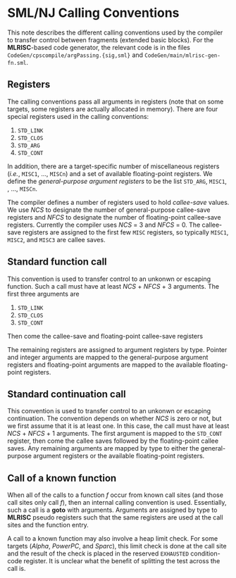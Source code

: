 # SML/NJ Calling Conventions

This note describes the different calling conventions used by the compiler
to transfer control between fragments (extended basic blocks).  For the
**MLRISC**-based code generator, the relevant code is in the files
`CodeGen/cpscompile/argPassing.{sig,sml}` and `CodeGen/main/mlrisc-gen-fn.sml`.

## Registers

The calling conventions pass all arguments in registers (note that on some
targets, some registers are actually allocated in memory).  There are four
special registers used in the calling conventions:

1. `STD_LINK`
2. `STD_CLOS`
3. `STD_ARG`
4. `STD_CONT`

In addition, there are a target-specific number of miscellaneous registers
(*i.e.*, `MISC1`, ..., `MISCn`) and a set of available floating-point
registers.  We define the *general-purpose argument registers* to be
the list `STD_ARG`, `MISC1`, , ..., `MISCn`.

The compiler defines a number of registers used to hold *callee-save*
values.  We use *NCS* to designate the number of general-purpose callee-save
registers and *NFCS* to designate the number of floating-point callee-save
registers.  Currently the compiler uses *NCS* = 3 and *NFCS* = 0.
The callee-save registers are assigned to the first few `MISC` registers,
so typically `MISC1`, `MISC2`, and `MISC3` are callee saves.

## Standard function call

This convention is used to transfer control to an unkonwn or escaping function.
Such a call must have at least *NCS* + *NFCS* + 3 arguments.
The first three arguments are

1. `STD_LINK`
2. `STD_CLOS`
3. `STD_CONT`

Then come the callee-save and floating-point callee-save registers

The remaining registers are assigned to argument registers by type.
Pointer and integer arguments are mapped to the general-purpose
argument registers and floating-point arguments are mapped to the
available floating-point registers.

## Standard continuation call

This convention is used to transfer control to an unkonwn or escaping
continuation.  The convention depends on whether *NCS* is zero or not,
but we first assume that it is at least one.   In this case, the call
must have at least *NCS* + *NFCS* + 1 arguments.  The first argument
is mapped to the `STD_CONT` register, then come the callee saves
followed by the floating-point callee saves.  Any remaining arguments
are mapped by type to either the general-purpose argument registers
or the available floating-point registers.

## Call of a known function

When all of the calls to a function *f* occur from known call sites
(and those call sites only call *f*), then an internal calling
convention is used.  Essentially, such a call is a **goto** with
arguments.  Arguments are assigned by type to **MLRISC** pseudo
registers such that the same registers are used at the call sites
and the function entry.

A call to a known function may also involve a heap limit check.
For some targets (*Alpha*, *PowerPC*, and *Sparc*), this limit
check is done at the call site and the result of the check is
placed in the reserved `EXHAUSTED` condition-code register.
It is unclear what the benefit of splitting the test across the
call is.
